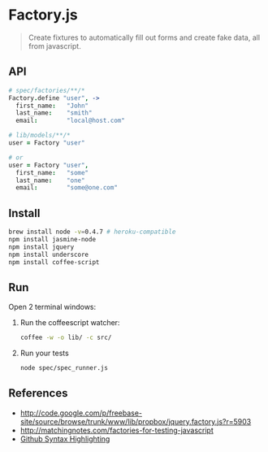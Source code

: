# Factory.js

> Create fixtures to automatically fill out forms and create fake data, all from javascript.

## API

~~~ coffee
# spec/factories/**/*
Factory.define "user", ->
  first_name:   "John"
  last_name:    "smith"
  email:        "local@host.com"

# lib/models/**/*
user = Factory "user"

# or
user = Factory "user",
  first_name:   "some"
  last_name:    "one"
  email:        "some@one.com"
~~~

## Install

~~~ bash
brew install node -v=0.4.7 # heroku-compatible
npm install jasmine-node
npm install jquery
npm install underscore
npm install coffee-script
~~~

## Run

Open 2 terminal windows:

1. Run the coffeescript watcher:

    ~~~ bash
    coffee -w -o lib/ -c src/
    ~~~

2. Run your tests

    ~~~ bash
    node spec/spec_runner.js
    ~~~

## References

- http://code.google.com/p/freebase-site/source/browse/trunk/www/lib/propbox/jquery.factory.js?r=5903
- http://matchingnotes.com/factories-for-testing-javascript
- [Github Syntax Highlighting](http://github.github.com/github-flavored-markdown/)
